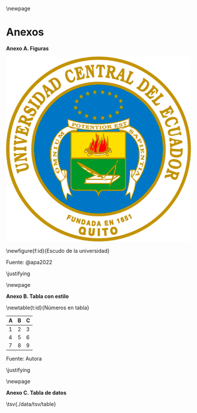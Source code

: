 \newpage

# Anexos

**Anexo A. Figuras**

![](./format/crest.png)

\newfigure{f:id}{Escudo de la universidad} 

Fuente: @apa2022

\justifying

\newpage

**Anexo B. Tabla con estilo**

\newtable{t:id}{Números en tabla}

| A   | B   | C   |
| --- | --- | --- |
| 1   | 2   | 3   |
| 4   | 5   | 6   |
| 7   | 8   | 9   |

Fuente: Autora

\justifying

\newpage

**Anexo C. Tabla de datos**

\tsv{./data/tsv/table}
